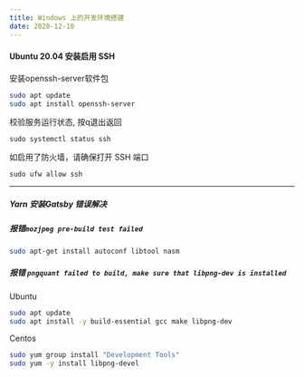 ```yaml
---
title: Windows 上的开发环境搭建
date: 2020-12-10
---
```



#### Ubuntu 20.04 安装启用 SSH

安装openssh-server软件包
```bash
sudo apt update
sudo apt install openssh-server
```

校验服务运行状态, 按q退出返回
```
sudo systemctl status ssh
```

如启用了防火墙，请确保打开 SSH 端口
```
sudo ufw allow ssh
```

---

##### Yarn 安装Gatsby 错误解决


##### 报错`mozjpeg pre-build test failed`

```bash
sudo apt-get install autoconf libtool nasm
```

##### 报错 `pngquant failed to build, make sure that libpng-dev is installed`

Ubuntu
```bash
sudo apt update
sudo apt install -y build-essential gcc make libpng-dev
```

Centos
```bash
sudo yum group install "Development Tools"
sudo yum -y install libpng-devel
```